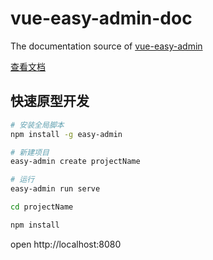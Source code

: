 # vue-easy-admin-doc

The documentation source of [vue-easy-admin](https://github.com/fastCreator/vue-easy-admin)

[查看文档](https://fastCreator.github.io/vue-easy-admin-doc)

## 快速原型开发

```bash
# 安装全局脚本
npm install -g easy-admin

# 新建项目
easy-admin create projectName

# 运行
easy-admin run serve

cd projectName

npm install
```

open http://localhost:8080
